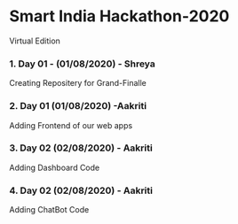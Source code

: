 # Smart India Hackathon-2020
Virtual Edition

### 1. Day 01 - (01/08/2020) - Shreya
Creating Repositery for Grand-Finalle

### 2. Day 01 (01/08/2020) -Aakriti
Adding Frontend of our web apps

### 3. Day 02 (02/08/2020) - Aakriti
Adding Dashboard Code

### 4. Day 02 (02/08/2020) - Aakriti
Adding ChatBot Code
